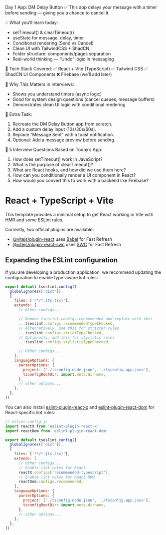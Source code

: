 Day 1 App: DM Delay Button
✅ This app delays your message with a timer before sending — giving you a chance to cancel it.

💡 What you’ll learn today:
* setTimeout() & clearTimeout()
* useState for message, delay, timer
* Conditional rendering (Send vs Cancel)
* Clean UI with TailwindCSS + ShadCN
* Folder structure: components/pages separation
* Real-world thinking — “Undo” logic in messaging

🧠 Tech Stack Covered:
✅ React + Vite (TypeScript)
✅ Tailwind CSS
✅ ShadCN UI Components
❌ Firebase (we’ll add later)

🎯 Why This Matters in Interviews:
* Shows you understand timers (async logic)
* Good for system design questions (cancel queues, message buffers)
* Demonstrates clean UI logic with conditional rendering

📌 Extra Task: 
1. Recreate the DM Delay Button app from scratch.
2. Add a custom delay input (10s/30s/60s).
3. Replace “Message Sent” with a toast notification.
4. Optional: Add a message preview before sending.

🧪 5 Interview Questions Based on Today’s App:
1. How does setTimeout() work in JavaScript?
2. What is the purpose of clearTimeout()?
3. What are React hooks, and how did we use them here?
4. How can you conditionally render a UI component in React?
5. How would you convert this to work with a backend like Firebase?





# React + TypeScript + Vite

This template provides a minimal setup to get React working in Vite with HMR and some ESLint rules.

Currently, two official plugins are available:

- [@vitejs/plugin-react](https://github.com/vitejs/vite-plugin-react/blob/main/packages/plugin-react) uses [Babel](https://babeljs.io/) for Fast Refresh
- [@vitejs/plugin-react-swc](https://github.com/vitejs/vite-plugin-react/blob/main/packages/plugin-react-swc) uses [SWC](https://swc.rs/) for Fast Refresh

## Expanding the ESLint configuration

If you are developing a production application, we recommend updating the configuration to enable type-aware lint rules:

```js
export default tseslint.config([
  globalIgnores(['dist']),
  {
    files: ['**/*.{ts,tsx}'],
    extends: [
      // Other configs...

      // Remove tseslint.configs.recommended and replace with this
      ...tseslint.configs.recommendedTypeChecked,
      // Alternatively, use this for stricter rules
      ...tseslint.configs.strictTypeChecked,
      // Optionally, add this for stylistic rules
      ...tseslint.configs.stylisticTypeChecked,

      // Other configs...
    ],
    languageOptions: {
      parserOptions: {
        project: ['./tsconfig.node.json', './tsconfig.app.json'],
        tsconfigRootDir: import.meta.dirname,
      },
      // other options...
    },
  },
])
```

You can also install [eslint-plugin-react-x](https://github.com/Rel1cx/eslint-react/tree/main/packages/plugins/eslint-plugin-react-x) and [eslint-plugin-react-dom](https://github.com/Rel1cx/eslint-react/tree/main/packages/plugins/eslint-plugin-react-dom) for React-specific lint rules:

```js
// eslint.config.js
import reactX from 'eslint-plugin-react-x'
import reactDom from 'eslint-plugin-react-dom'

export default tseslint.config([
  globalIgnores(['dist']),
  {
    files: ['**/*.{ts,tsx}'],
    extends: [
      // Other configs...
      // Enable lint rules for React
      reactX.configs['recommended-typescript'],
      // Enable lint rules for React DOM
      reactDom.configs.recommended,
    ],
    languageOptions: {
      parserOptions: {
        project: ['./tsconfig.node.json', './tsconfig.app.json'],
        tsconfigRootDir: import.meta.dirname,
      },
      // other options...
    },
  },
])
```
